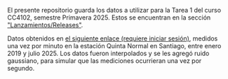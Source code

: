 El presente repositorio guarda los datos a utilizar para la Tarea 1 del curso
CC4102, semestre Primavera 2025. Estos se encuentran en la sección
["Lanzamientos/Releases"](https://github.com/claugaete/tarea1-cc4102-2025-2/releases/tag/Datos).

Datos obtenidos en [el siguiente enlace (requiere iniciar
sesión)](https://climatologia.meteochile.gob.cl/application/historico/datosHistoricosEma/330020),
medidos una vez por minuto en la estación Quinta Normal en Santiago, entre
enero 2019 y julio 2025. Los datos fueron interpolados y se les agregó ruido
gaussiano, para simular que las mediciones ocurrieran una vez por segundo.